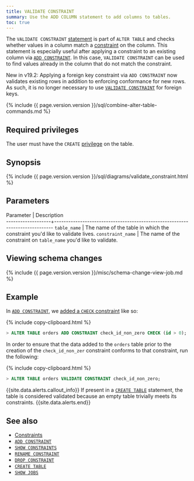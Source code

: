 ```yaml
---
title: VALIDATE CONSTRAINT
summary: Use the ADD COLUMN statement to add columns to tables.
toc: true
---
```


The `VALIDATE CONSTRAINT` [statement](sql-statements.html) is part of `ALTER TABLE` and checks whether values in a column match a [constraint](constraints.html) on the column. This statement is especially useful after applying a constraint to an existing column via [`ADD CONSTRAINT`](add-constraint.html). In this case, `VALIDATE CONSTRAINT` can be used to find values already in the column that do not match the constraint.

<span class="version-tag">New in v19.2:</span> Applying a foreign key constraint via `ADD CONSTRAINT` now validates existing rows in addition to enforcing conformance for new rows. As such, it is no longer necessary to use [`VALIDATE CONSTRAINT`](validate-constraint.html) for foreign keys.

{% include {{ page.version.version }}/sql/combine-alter-table-commands.md %}

## Required privileges

The user must have the `CREATE` [privilege](authorization.html#assign-privileges) on the table.

## Synopsis

<div>
  {% include {{ page.version.version }}/sql/diagrams/validate_constraint.html %}
</div>

## Parameters

 Parameter         | Description                                                                 
-------------------+-----------------------------------------------------------------------------
 `table_name`      | The name of the table in which the constraint you'd like to validate lives.
 `constraint_name` | The name of the constraint on `table_name` you'd like to validate.          

## Viewing schema changes

{% include {{ page.version.version }}/misc/schema-change-view-job.md %}

## Example

In [`ADD CONSTRAINT`](add-constraint.html), we [added a `CHECK` constraint](add-constraint.html#add-the-check-constraint) like so:

{% include copy-clipboard.html %}
~~~ sql
> ALTER TABLE orders ADD CONSTRAINT check_id_non_zero CHECK (id > 0);
~~~

In order to ensure that the data added to the `orders` table prior to the creation of the `check_id_non_zer` constraint conforms to that constraint, run the following:

{% include copy-clipboard.html %}
~~~ sql
> ALTER TABLE orders VALIDATE CONSTRAINT check_id_non_zero;
~~~

{{site.data.alerts.callout_info}}
If present in a [`CREATE TABLE`](create-table.html) statement, the table is considered validated because an empty table trivially meets its constraints.
{{site.data.alerts.end}}

## See also

- [Constraints](constraints.html)
- [`ADD CONSTRAINT`](add-constraint.html)
- [`SHOW CONSTRAINTS`](show-constraints.html)
- [`RENAME CONSTRAINT`](rename-constraint.html)
- [`DROP CONSTRAINT`](drop-constraint.html)
- [`CREATE TABLE`](create-table.html)
- [`SHOW JOBS`](show-jobs.html)

